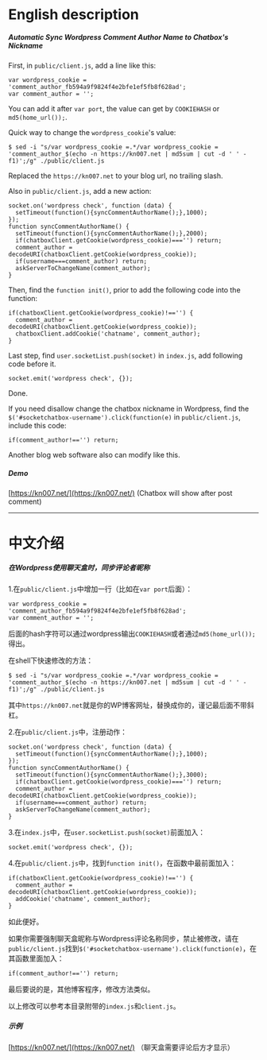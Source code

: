 # English description



##### Automatic Sync Wordpress Comment Author Name to Chatbox's Nickname

First, in `public/client.js`, add a line like this:
```
var wordpress_cookie = 'comment_author_fb594a9f9824f4e2bfe1ef5fb8f628ad';
var comment_author = '';
```
You can add it after `var port`, the value can get by `COOKIEHASH` or `md5(home_url());`.

Quick way to change the `wordpress_cookie`'s value:
```
$ sed -i "s/var wordpress_cookie =.*/var wordpress_cookie = 'comment_author_$(echo -n https://kn007.net | md5sum | cut -d ' ' -f1)';/g" ./public/client.js
```
Replaced the `https://kn007.net` to your blog url, no trailing slash.

Also in `public/client.js`, add a new action:
```
socket.on('wordpress check', function (data) {
  setTimeout(function(){syncCommentAuthorName();},1000);
});
function syncCommentAuthorName() {
  setTimeout(function(){syncCommentAuthorName();},2000);
  if(chatboxClient.getCookie(wordpress_cookie)==='') return;
  comment_author = decodeURI(chatboxClient.getCookie(wordpress_cookie));
  if(username===comment_author) return;
  askServerToChangeName(comment_author);
}
```

Then, find the `function init()`, prior to add the following code into the function:
```
if(chatboxClient.getCookie(wordpress_cookie)!=='') {
  comment_author = decodeURI(chatboxClient.getCookie(wordpress_cookie));
  chatboxClient.addCookie('chatname', comment_author);
}
```

Last step, find `user.socketList.push(socket)` in `index.js`, add following code before it.
```
socket.emit('wordpress check', {});  
```

Done.

If you need disallow change the chatbox nickname in Wordpress, find the `$('#socketchatbox-username').click(function(e)` in `public/client.js`, include this code:
```
if(comment_author!=='') return;
```

Another blog web software also can modify like this.


##### Demo

[https://kn007.net/](https://kn007.net/) (Chatbox will show after post comment)




-----------------------------------------------------------
# 中文介绍



##### 在Wordpress使用聊天盒时，同步评论者昵称

1.在`public/client.js`中增加一行（比如在`var port`后面）：
```
var wordpress_cookie = 'comment_author_fb594a9f9824f4e2bfe1ef5fb8f628ad';
var comment_author = '';
```
后面的hash字符可以通过wordpress输出`COOKIEHASH`或者通过`md5(home_url());`得出。

在shell下快速修改的方法：
```
$ sed -i "s/var wordpress_cookie =.*/var wordpress_cookie = 'comment_author_$(echo -n https://kn007.net | md5sum | cut -d ' ' -f1)';/g" ./public/client.js
```
其中`https://kn007.net`就是你的WP博客网址，替换成你的，谨记最后面不带斜杠。

2.在`public/client.js`中，注册动作：
```
socket.on('wordpress check', function (data) {
  setTimeout(function(){syncCommentAuthorName();},1000);
});
function syncCommentAuthorName() {
  setTimeout(function(){syncCommentAuthorName();},3000);
  if(chatboxClient.getCookie(wordpress_cookie)==='') return;
  comment_author = decodeURI(chatboxClient.getCookie(wordpress_cookie));
  if(username===comment_author) return;
  askServerToChangeName(comment_author);
}
```

3.在`index.js`中，在`user.socketList.push(socket)`前面加入：
```
socket.emit('wordpress check', {});  
```

4.在`public/client.js`中，找到`function init()`，在函数中最前面加入：
```
if(chatboxClient.getCookie(wordpress_cookie)!=='') {
  comment_author = decodeURI(chatboxClient.getCookie(wordpress_cookie));
  addCookie('chatname', comment_author);
}
```
如此便好。

如果你需要强制聊天盒昵称与Wordpress评论名称同步，禁止被修改，请在`public/client.js`找到`$('#socketchatbox-username').click(function(e)`，在其函数里面加入：
```
if(comment_author!=='') return;
```

最后要说的是，其他博客程序，修改方法类似。

以上修改可以参考本目录附带的`index.js`和`client.js`。


##### 示例

[https://kn007.net/](https://kn007.net/) （聊天盒需要评论后方才显示）

